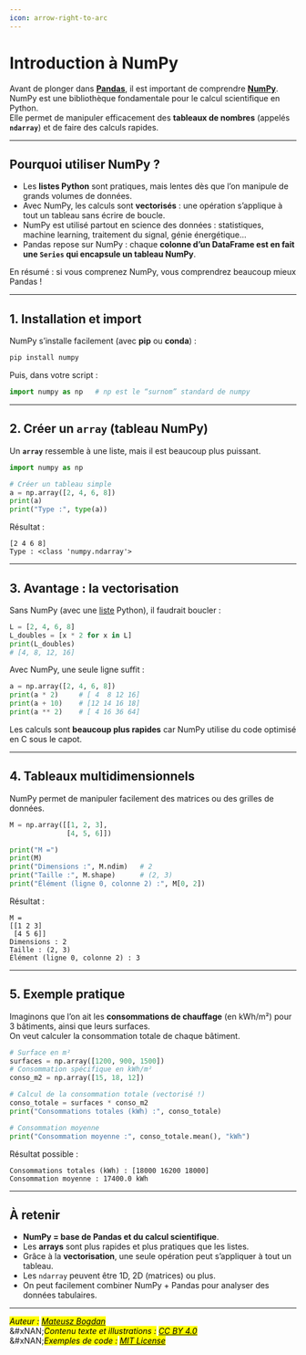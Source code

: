 ```yaml
---
icon: arrow-right-to-arc
---
```


# Introduction à NumPy

Avant de plonger dans [**Pandas**](https://matbog.gitbook.io/python/pandas), il est important de comprendre [**NumPy**](https://numpy.org/).\
NumPy est une bibliothèque fondamentale pour le calcul scientifique en Python.\
Elle permet de manipuler efficacement des **tableaux de nombres** (appelés **`ndarray`**) et de faire des calculs rapides.

***

## Pourquoi utiliser NumPy ?

* Les **listes Python** sont pratiques, mais lentes dès que l’on manipule de grands volumes de données.
* Avec NumPy, les calculs sont **vectorisés** : une opération s’applique à tout un tableau sans écrire de boucle.
* NumPy est utilisé partout en science des données : statistiques, machine learning, traitement du signal, génie énergétique…
* Pandas repose sur NumPy : chaque **colonne d’un DataFrame est en fait une `Series` qui encapsule un tableau NumPy**.

En résumé : si vous comprenez NumPy, vous comprendrez beaucoup mieux Pandas !

***

## 1. Installation et import

NumPy s’installe facilement (avec **pip** ou **conda**) :

```bash
pip install numpy
```

Puis, dans votre script :

```python
import numpy as np   # np est le “surnom” standard de numpy
```

***

## 2. Créer un `array` (tableau NumPy)

Un **`array`** ressemble à une liste, mais il est beaucoup plus puissant.

```python
import numpy as np

# Créer un tableau simple
a = np.array([2, 4, 6, 8])
print(a)
print("Type :", type(a))
```

Résultat :

```
[2 4 6 8]
Type : <class 'numpy.ndarray'>
```

***

## 3. Avantage : la vectorisation

Sans NumPy (avec une [liste](https://matbog.gitbook.io/python/bases/les-listes) Python), il faudrait boucler :

```python
L = [2, 4, 6, 8]
L_doubles = [x * 2 for x in L]
print(L_doubles)
# [4, 8, 12, 16]
```

Avec NumPy, une seule ligne suffit :

```python
a = np.array([2, 4, 6, 8])
print(a * 2)     # [ 4  8 12 16]
print(a + 10)    # [12 14 16 18]
print(a ** 2)    # [ 4 16 36 64]
```

Les calculs sont **beaucoup plus rapides** car NumPy utilise du code optimisé en C sous le capot.

***

## 4. Tableaux multidimensionnels

NumPy permet de manipuler facilement des matrices ou des grilles de données.

```python
M = np.array([[1, 2, 3],
              [4, 5, 6]])

print("M =")
print(M)
print("Dimensions :", M.ndim)   # 2
print("Taille :", M.shape)      # (2, 3)
print("Élément (ligne 0, colonne 2) :", M[0, 2])
```

Résultat :

```
M =
[[1 2 3]
 [4 5 6]]
Dimensions : 2
Taille : (2, 3)
Élément (ligne 0, colonne 2) : 3
```

***

## 5. Exemple pratique&#x20;

Imaginons que l’on ait les **consommations de chauffage** (en kWh/m²) pour 3 bâtiments, ainsi que leurs surfaces.\
On veut calculer la consommation totale de chaque bâtiment.

```python
# Surface en m²
surfaces = np.array([1200, 900, 1500])
# Consommation spécifique en kWh/m²
conso_m2 = np.array([15, 18, 12])

# Calcul de la consommation totale (vectorisé !)
conso_totale = surfaces * conso_m2
print("Consommations totales (kWh) :", conso_totale)

# Consommation moyenne
print("Consommation moyenne :", conso_totale.mean(), "kWh")
```

Résultat possible :

```
Consommations totales (kWh) : [18000 16200 18000]
Consommation moyenne : 17400.0 kWh
```

***

## **À retenir**

* **NumPy = base de Pandas et du calcul scientifique**.
* Les **arrays** sont plus rapides et plus pratiques que les listes.
* Grâce à la **vectorisation**, une seule opération peut s’appliquer à tout un tableau.
* Les `ndarray` peuvent être 1D, 2D (matrices) ou plus.
* On peut facilement combiner NumPy + Pandas pour analyser des données tabulaires.

***

_<mark style="color:$info;">Auteur :</mark>_ [_<mark style="color:$info;">Mateusz Bogdan</mark>_](https://matbog.github.io/)\
&#xNAN;_<mark style="color:$info;">Contenu texte et illustrations :</mark>_ [_<mark style="color:$info;">CC BY 4.0</mark>_](https://creativecommons.org/licenses/by/4.0/)\
&#xNAN;_<mark style="color:$info;">Exemples de code :</mark>_ [_<mark style="color:$info;">MIT License</mark>_](https://opensource.org/licenses/MIT)
